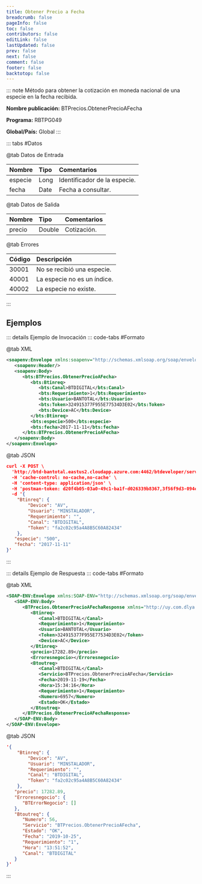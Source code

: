 ```yaml
---
title: Obtener Precio a Fecha
breadcrumb: false
pageInfo: false
toc: false
contributors: false
editLink: false
lastUpdated: false
prev: false
next: false
comment: false
footer: false
backtotop: false
---
```


<!-- ABRE DATOS DEL MÉTODO -->
::: note Método para obtener la cotización en moneda nacional de una especie en la fecha recibida.

**Nombre publicación:** BTPrecios.ObtenerPrecioAFecha

**Programa:** RBTPG049

**Global/País:** Global
:::
<!-- CIERRA DATOS DEL MÉTODO -->

<!-- ABRE TABLA DE DATOS -->
::: tabs #Datos 

@tab Datos de Entrada

Nombre | Tipo | Comentarios
:--------- | :--------- | :---------
especie | Long | Identificador de la especie.
fecha | Date | Fecha a consultar.

@tab Datos de Salida

Nombre | Tipo | Comentarios
:--------- | :----------- | :-----------
precio | Double | Cotización.

@tab Errores

Código | Descripción
:--------- | :-----------
30001 | No se recibió una especie.
40001 | La especie no es un índice.
40002 | La especie no existe.
::: 
<!-- CIERRA TABLA DE DATOS -->

## **Ejemplos**

<!-- ABRE EJEMPLO DE INVOCACIÓN -->
::: details Ejemplo de Invocación 
::: code-tabs #Formato

@tab XML
```xml
<soapenv:Envelope xmlns:soapenv="http://schemas.xmlsoap.org/soap/envelope/" xmlns:bts="http://uy.com.dlya.bantotal/BTSOA/">
   <soapenv:Header/>
   <soapenv:Body>
      <bts:BTPrecios.ObtenerPrecioAFecha>
         <bts:Btinreq>
            <bts:Canal>BTDIGITAL</bts:Canal>
            <bts:Requerimiento>1</bts:Requerimiento>
            <bts:Usuario>BANTOTAL</bts:Usuario>
            <bts:Token>324915377F955E77534D3E02</bts:Token>
            <bts:Device>AC</bts:Device>
         </bts:Btinreq>
         <bts:especie>500</bts:especie>
         <bts:fecha>2017-11-11</bts:fecha>
      </bts:BTPrecios.ObtenerPrecioAFecha>
   </soapenv:Body>
</soapenv:Envelope>
```

@tab JSON
```json
curl -X POST \
  'http://btd-bantotal.eastus2.cloudapp.azure.com:4462/btdeveloper/servlet/com.dlya.bantotal.odwsbt_BTPrecios_v1?ObtenerPrecioAFecha=' \
  -H 'cache-control: no-cache,no-cache' \
  -H 'content-type: application/json' \
  -H 'postman-token: d20f4b05-03a0-49c1-ba1f-d026339b8367,3f56f9d3-094e-474b-8730-6840899770d7' \
  -d '{
	"Btinreq": {
		"Device": "AV",
		"Usuario": "MINSTALADOR",
		"Requerimiento": "",
		"Canal": "BTDIGITAL",
		"Token": "fa2c02c95a4A8B5C60A82434"
	},
   "especie": "500",
   "fecha": "2017-11-11"
}'
```
:::
<!-- CIERRA EJEMPLO DE INVOCACIÓN -->

<!-- ABRE EJEMPLO DE RESPUESTA -->
::: details Ejemplo de Respuesta 
::: code-tabs #Formato

@tab XML
```xml
<SOAP-ENV:Envelope xmlns:SOAP-ENV="http://schemas.xmlsoap.org/soap/envelope/" xmlns:xsd="http://www.w3.org/2001/XMLSchema" xmlns:SOAP-ENC="http://schemas.xmlsoap.org/soap/encoding/" xmlns:xsi="http://www.w3.org/2001/XMLSchema-instance">
   <SOAP-ENV:Body>
      <BTPrecios.ObtenerPrecioAFechaResponse xmlns="http://uy.com.dlya.bantotal/BTSOA/">
         <Btinreq>
            <Canal>BTDIGITAL</Canal>
            <Requerimiento>1</Requerimiento>
            <Usuario>BANTOTAL</Usuario>
            <Token>324915377F955E77534D3E02</Token>
            <Device>AC</Device>
         </Btinreq>
         <precio>17282.89</precio>
         <Erroresnegocio></Erroresnegocio>
         <Btoutreq>
            <Canal>BTDIGITAL</Canal>
            <Servicio>BTPrecios.ObtenerPrecioAFecha</Servicio>
            <Fecha>2019-11-19</Fecha>
            <Hora>15:34:16</Hora>
            <Requerimiento>1</Requerimiento>
            <Numero>6957</Numero>
            <Estado>OK</Estado>
         </Btoutreq>
      </BTPrecios.ObtenerPrecioAFechaResponse>
   </SOAP-ENV:Body>
</SOAP-ENV:Envelope>
```

@tab JSON
```json
'{
	"Btinreq": {
		"Device": "AV",
		"Usuario": "MINSTALADOR",
		"Requerimiento": "",
		"Canal": "BTDIGITAL",
		"Token": "fa2c02c95a4A8B5C60A82434"
	},
   "precio": 17282.89,
   "Erroresnegocio": {
      "BTErrorNegocio": []
   },
   "Btoutreq": {
      "Numero": 56,
      "Servicio": "BTPrecios.ObtenerPrecioAFecha",
      "Estado": "OK",
      "Fecha": "2019-10-25",
      "Requerimiento": "1",
      "Hora": "13:51:52",
      "Canal": "BTDIGITAL"
   }
}'
```
::: 
<!-- CIERRA EJEMPLO DE RESPUESTA -->